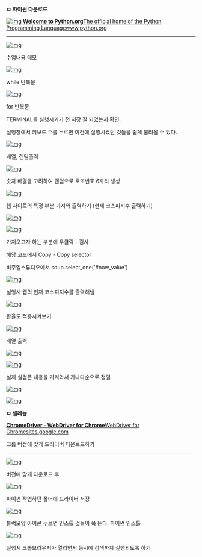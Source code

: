```python


```

**ㅁ 파이썬 다운로드**

[![img](https://dthumb-phinf.pstatic.net/?src=%22https%3A%2F%2Fwww.python.org%2Fstatic%2Fopengraph-icon-200x200.png%22&type=ff120)](https://www.python.org/)[ **Welcome to Python.org**The official home of the Python Programming Languagewww.python.org](https://www.python.org/)

****

[![img](https://postfiles.pstatic.net/MjAxOTEyMTlfMTUy/MDAxNTc2NzM0ODQwMjYz.GGbMXmZK1vgFsqNFj5J71cc9L8HgmDSlEZkq2TbMG4kg._dJL1OLZlNQ47IHVdmTeTk-iM_Juk1FI_2wxZs94gxgg.JPEG.i___________i/%EC%88%98%EC%97%85%EB%82%B4%EC%9A%A9_%EB%A9%94%EB%AA%A8.JPG?type=w966)](https://blog.naver.com/PostList.nhn?blogId=i___________i&from=postList&categoryNo=38#)

수업내용 메모



[![img](https://postfiles.pstatic.net/MjAxOTEyMTlfMTI3/MDAxNTc2NzMxNjUxOTYw.vhq_tqog2BKYccyDwqebliXamLHjRxvwctN5Ej19bEMg.2X0k_W2Hz9jmB9iU4gXE16EdjtqSc_5_ou_6njp5TgIg.JPEG.i___________i/while%EB%B0%98%EB%B3%B5%EB%AC%B8.JPG?type=w966)](https://blog.naver.com/PostList.nhn?blogId=i___________i&from=postList&categoryNo=38#)

while 반복문





[![img](https://postfiles.pstatic.net/MjAxOTEyMTlfMTU4/MDAxNTc2NzMyMDMxMjMx.U0bVdVJftpcomZ2I2nJMOGRYTRC-lmn8TUXeVKDH4bIg.bjruiBDqHfrI9NfzhyTiBNOX_LlN3iHGoOC2pJG-A7Ag.JPEG.i___________i/for_%EB%B0%98%EB%B3%B5%EB%AC%B8.JPG?type=w966)](https://blog.naver.com/PostList.nhn?blogId=i___________i&from=postList&categoryNo=38#)

for 반복문



TERMINAL을 실행시키기 전 저장 잘 되었는지 확인.

실행창에서 키보드 ↑를 누르면 이전에 실행시켰던 것들을 쉽게 불러올 수 있다.





[![img](https://postfiles.pstatic.net/MjAxOTEyMTlfMjA5/MDAxNTc2NzMyMDM3Mzcy.3qECuWPbi44_pYp0N65wM1XwagnYKqogCbkVF9j-HHgg.6g-hdIpPWwMVR_8f5fRFy5SMWa6ENr1KW81YBEndmuog.JPEG.i___________i/%EB%B0%B0%EC%97%B4%EA%B3%BC_%EB%9E%9C%EB%8D%A4.JPG?type=w966)](https://blog.naver.com/PostList.nhn?blogId=i___________i&from=postList&categoryNo=38#)

배열, 랜덤출력







[![img](https://postfiles.pstatic.net/MjAxOTEyMTlfMTcy/MDAxNTc2NzMyMDcxODQw.rL72pkmKI6iW-yWXDDiok0eUMGFnvu59nl875Vp_i-og.-x3VSrMkmrvebLgYNfS4RCUo0g0MFsp7VDck7FPfTvEg.JPEG.i___________i/%EB%A1%9C%EB%98%90%EB%B2%88%ED%98%B8_%EB%9E%9C%EB%8D%A4%EC%83%9D%EC%84%B1_%EC%9E%90%EB%8F%99%EC%A0%95%EB%A0%AC.JPG?type=w966)](https://blog.naver.com/PostList.nhn?blogId=i___________i&from=postList&categoryNo=38#)

숫자 배열을 고려하여 랜덤으로 로또번호 6자리 생성



[![img](https://postfiles.pstatic.net/MjAxOTEyMTlfMjQx/MDAxNTc2NzM0NDY4MzY4.f71MrizScHWLjUQQXnNssVhxDe-gWfMUJ5oQJGOu5Gcg.IrSnn55dB0uN79_5YoqQADtPPuYQl7UDlWZGCOj7G-Qg.JPEG.i___________i/%ED%98%84%EC%9E%AC_%EC%BD%94%EC%8A%A4%ED%94%BC_%EA%B0%80%EC%A0%B8%EC%98%A4%EA%B8%B0.JPG?type=w966)](https://blog.naver.com/PostList.nhn?blogId=i___________i&from=postList&categoryNo=38#)

웹 사이트의 특정 부분 가져와 출력하기 (현재 코스피지수 출력하기)



[![img](https://postfiles.pstatic.net/MjAxOTEyMTlfNzcg/MDAxNTc2NzM0NjMyOTcy.UiNu3YXHzqBrOtgsBBbUs6E13KhNw7FCDizsHV16FdAg.vIpkB4o76OJbfVIud_CVMasNA5x0RAWxEGw8NvXuO70g.PNG.i___________i/%EC%9A%B0%ED%81%B4%EB%A6%AD_%EA%B2%80%EC%82%AC.png?type=w966)](https://blog.naver.com/PostList.nhn?blogId=i___________i&from=postList&categoryNo=38#)

[![img](https://postfiles.pstatic.net/MjAxOTEyMTlfMTc2/MDAxNTc2NzM0NTA4MDEy.TcqxXwfLoPbzcJcy7jP-3qTeMUtIrxPVFxMQNDzkiXMg.Ig03-ozAI7Zx9vznkHMZKpStOAgItGs9nlCRdQE5UB4g.PNG.i___________i/%EC%B9%B4%ED%94%BC%EC%85%80%EB%A0%89%ED%84%B0.png?type=w966)](https://blog.naver.com/PostList.nhn?blogId=i___________i&from=postList&categoryNo=38#)



가져오고자 하는 부분에 우클릭 - 검사 

해당 코드에서 Copy - Copy selector

비주얼스튜디오에서 soup.select_one('#now_value')



[![img](https://postfiles.pstatic.net/MjAxOTEyMTlfMjUw/MDAxNTc2NzMyNzY1Mzg2.T8trbcH9TbPpIfVfNYHMwrX_B-gJ82Fk5RrACNBYDJ4g.rZV82JQ4KkbaaNRcQoiHrlw9VA1CkDix9TfvWoXtY64g.JPEG.i___________i/%ED%98%84%EC%9E%AC_%EC%BD%94%EC%8A%A4%ED%94%BC_%EA%B0%80%EC%A0%B8%EC%98%A4%EA%B8%B0.JPG?type=w966)](https://blog.naver.com/PostList.nhn?blogId=i___________i&from=postList&categoryNo=38#)



실행시 웹의 현재 코스피지수를 출력해냄





[![img](https://postfiles.pstatic.net/MjAxOTEyMTlfMTA4/MDAxNTc2NzM0NzgwNDc1.QghMCC6YgjqzKa_YU1uFqvwtkOk4iRslzBW5IGnjX0Eg.XaSJkPzJwgYt9DfvyssLs15VN14md9aCGS_eYU2rK-8g.JPEG.i___________i/%EC%9D%91%EC%9A%A9%ED%95%B4%EC%84%9C_%ED%99%98%EC%9C%A8_%EA%B0%80%EC%A0%B8%EC%98%A4%EA%B8%B0.JPG?type=w966)](https://blog.naver.com/PostList.nhn?blogId=i___________i&from=postList&categoryNo=38#)



환율도 적용시켜보기









[![img](https://postfiles.pstatic.net/MjAxOTEyMTlfMTAx/MDAxNTc2NzQxODc2MjI4.P387CytIgUtxwo6ssO7UvnckxyhkK1G3qzBUnyA4w3wg.1BmsodQNLTRlQ_5hNGN3IMawVw6TrfI8falkoQBjI5Mg.JPEG.i___________i/%EB%B0%B0%EC%97%B4.JPG?type=w966)](https://blog.naver.com/PostList.nhn?blogId=i___________i&from=postList&categoryNo=38#)

배열 출력





[![img](https://postfiles.pstatic.net/MjAxOTEyMTlfNzAg/MDAxNTc2NzQxOTQ4Njc5.DjNf2Zqd9px8O3cxQ76hBP7sv38Y4UTpWg3Da0obXOEg.m7ZwXZfSYvv0DsvfakwoTaYFRUdFzcSyQoMTAmCRs1Yg.JPEG.i___________i/%EC%8B%A4%EA%B2%80_%EC%A0%95%EB%A0%AC.JPG?type=w966)](https://blog.naver.com/PostList.nhn?blogId=i___________i&from=postList&categoryNo=38#)

[![img](https://postfiles.pstatic.net/MjAxOTEyMTlfODAg/MDAxNTc2NzQxOTY4Mjcw.YJS4MBGnUSJtz5CN2PqMKh5D0sKkws8pwMqY3hlFqkcg.1zYRKam7QWM2THNi2rKBh1fnpAcdNnHLf_lKjWKHj10g.PNG.i___________i/%EC%8B%A4%EA%B2%80_%EC%A0%95%EB%A0%AC.png?type=w966)](https://blog.naver.com/PostList.nhn?blogId=i___________i&from=postList&categoryNo=38#)

실제 실검뜬 내용을 가져와서 가나다순으로 정렬



[![img](https://postfiles.pstatic.net/MjAxOTEyMTlfMTky/MDAxNTc2NzQyMDAxMzgy.P0bAJQTCv6JXkS-Qre7LrwH1UL9lRQPQbUJQjPFWIf0g.PyJGXnGv1L170HuyO-ALNgdIIeuXSEiwek5FdhpzYuYg.JPEG.i___________i/1%EC%9C%84_%EC%8B%A4%EA%B2%80_%EA%B3%A0%EB%A5%B4%EA%B8%B0.JPG?type=w966)](https://blog.naver.com/PostList.nhn?blogId=i___________i&from=postList&categoryNo=38#)

[![img](https://postfiles.pstatic.net/MjAxOTEyMTlfMTQ0/MDAxNTc2NzQyMDM5MDkx.FRE2byEUKYO4tc-ufZaTA9vXXdFbZaQgZxS3UcOvtNAg.HuJQsIVXr5lmBQTsiAFBB2xDr9L4v8Y3yqBbiujbg6kg.JPEG.i___________i/%EC%98%A4%EB%8B%B5.JPG?type=w966)](https://blog.naver.com/PostList.nhn?blogId=i___________i&from=postList&categoryNo=38#)







**ㅁ 셀레늄**

[ **ChromeDriver - WebDriver for Chrome**WebDriver for Chromesites.google.com](https://sites.google.com/a/chromium.org/chromedriver/)

크롬 버전에 맞게 드라이버 다운로드하기

****

[![img](https://postfiles.pstatic.net/MjAxOTEyMTlfMTIx/MDAxNTc2NzQyMDYyNTU2.mimcqqnwH9dQjRWipd3lfMWLgPqIa80ExS8hnSEotckg.LkxH17lGuKoQLQKt3V2k318Eep2sAgZvPKx3O1ZQB0sg.JPEG.i___________i/%ED%81%AC%EB%A1%AC%EB%93%9C%EB%9D%BC%EC%9D%B4%EB%B2%84.JPG?type=w966)](https://blog.naver.com/PostList.nhn?blogId=i___________i&from=postList&categoryNo=38#)

버전에 맞게 다운로드 후 

[![img](수업내용.assets/123.png)](https://blog.naver.com/PostList.nhn?blogId=i___________i&from=postList&categoryNo=38#)

파이썬 작업하던 폴더에 드라이버 저장



[![img](https://postfiles.pstatic.net/MjAxOTEyMTlfNzEg/MDAxNTc2NzQyMTc0NTA5.dpZetDxMylHzQQxTcUjupeDD2_95A57C0b8cgOpO4GEg.B1Y3Q41tIGorXYWcKCLBot1Gv4jCDUTdx5axglcGc4Qg.JPEG.i___________i/%EB%B8%94%EB%9F%AD_%ED%8C%8C%EC%9D%B4%EC%8D%AC.JPG?type=w966)](https://blog.naver.com/PostList.nhn?blogId=i___________i&from=postList&categoryNo=38#)

블럭모양 아이콘 누르면 인스톨 것들이 쭉 뜬다. 파이썬 인스톨



[![img](https://postfiles.pstatic.net/MjAxOTEyMTlfNzYg/MDAxNTc2NzQyMzAzMDg4.bS0Ngpo0ZJ6hmUzjaCI6rgn_Y53MsWRl6fDevYtB5zQg.NGTNrWvdT-DXnBC0N-5mL7bEyN2Y-rfGF848Hfr2sf0g.JPEG.i___________i/%EA%B2%80%EC%83%89%EC%96%B4%EA%B0%80_%EC%9E%85%EB%A0%A5%EB%90%9C_%EC%83%81%ED%83%9C%EC%97%90%EC%84%9C%EC%9D%98_%EA%B5%AC%EA%B8%80_%EC%B0%BD_%EC%97%B4%EA%B8%B0.JPG?type=w966)](https://blog.naver.com/PostList.nhn?blogId=i___________i&from=postList&categoryNo=38#)



실행시 크롬브라우저가 열리면서 동시에 검색까지 실행되도록 하기







